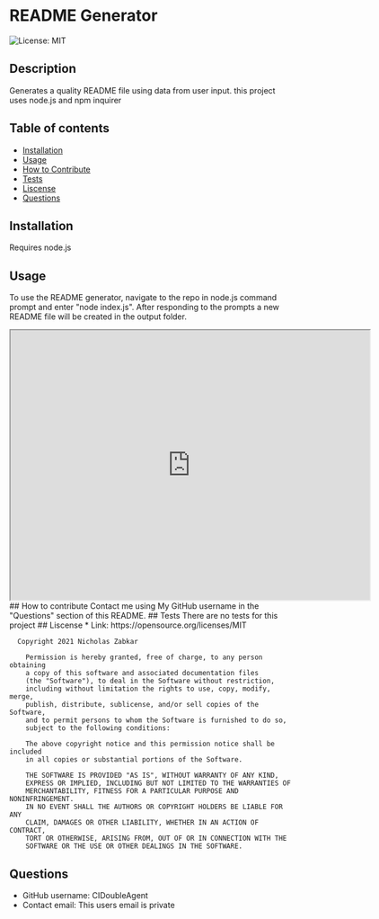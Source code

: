  # README Generator
  ![License: MIT](https://img.shields.io/badge/License-MIT-yellow.svg)
  ## Description
  Generates a quality README file using data from user input. this project uses node.js and npm inquirer
  ## Table of contents
  * [Installation](#installation)
  * [Usage](#usage)
  * [How to Contribute](#how-to-contribute)
  * [Tests](#tests)
  * [Liscense](#liscense)
  * [Questions](#questions)
  ## Installation
  Requires node.js
  ## Usage
  To use the README generator, navigate to the repo in node.js command prompt and enter "node index.js". After responding to the prompts a new README file will be created in the output folder.
  <iframe src="https://drive.google.com/file/d/1_vdQlzfdHbqjyakiEHfrQBrpdJ9AIsmx/preview" width="640" height="480"></iframe>
  ## How to contribute
  Contact me using My GitHub username in the "Questions" section of this README.
  ## Tests
  There are no tests for this project
  ## Liscense
  * Link: https://opensource.org/licenses/MIT  

      Copyright 2021 Nicholas Zabkar

        Permission is hereby granted, free of charge, to any person obtaining 
        a copy of this software and associated documentation files 
        (the "Software"), to deal in the Software without restriction, 
        including without limitation the rights to use, copy, modify, merge, 
        publish, distribute, sublicense, and/or sell copies of the Software, 
        and to permit persons to whom the Software is furnished to do so, 
        subject to the following conditions:

        The above copyright notice and this permission notice shall be included 
        in all copies or substantial portions of the Software.

        THE SOFTWARE IS PROVIDED "AS IS", WITHOUT WARRANTY OF ANY KIND, 
        EXPRESS OR IMPLIED, INCLUDING BUT NOT LIMITED TO THE WARRANTIES OF 
        MERCHANTABILITY, FITNESS FOR A PARTICULAR PURPOSE AND NONINFRINGEMENT. 
        IN NO EVENT SHALL THE AUTHORS OR COPYRIGHT HOLDERS BE LIABLE FOR ANY 
        CLAIM, DAMAGES OR OTHER LIABILITY, WHETHER IN AN ACTION OF CONTRACT, 
        TORT OR OTHERWISE, ARISING FROM, OUT OF OR IN CONNECTION WITH THE 
        SOFTWARE OR THE USE OR OTHER DEALINGS IN THE SOFTWARE.
  ## Questions
  * GitHub username: CIDoubleAgent
  * Contact email: This users email is private
